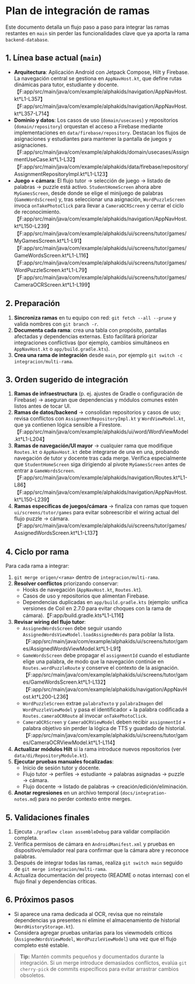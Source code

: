 # Plan de integración de ramas

Este documento detalla un flujo paso a paso para integrar las ramas restantes en `main` sin perder las funcionalidades clave que ya aporta la rama `backend-database`.

## 1. Línea base actual (`main`)
- **Arquitectura**: Aplicación Android con Jetpack Compose, Hilt y Firebase. La navegación central se gestiona en `AppNavHost.kt`, que define rutas dinámicas para tutor, estudiante y docente.【F:app/src/main/java/com/example/alphakids/navigation/AppNavHost.kt†L1-L357】【F:app/src/main/java/com/example/alphakids/navigation/AppNavHost.kt†L357-L714】
- **Dominio y datos**: Los casos de uso (`domain/usecases`) y repositorios (`domain/repository`) orquestan el acceso a Firebase mediante implementaciones en `data/firebase/repository`. Destacan los flujos de asignaciones y estudiantes para mantener la pantalla de juegos y asignaciones.【F:app/src/main/java/com/example/alphakids/domain/usecases/AssignmentUseCase.kt†L1-L32】【F:app/src/main/java/com/example/alphakids/data/firebase/repository/AssignmentRepositoryImpl.kt†L1-L123】
- **Juego + cámara**: El flujo tutor → selección de juego → listado de palabras → puzzle está activo. `StudentHomeScreen` ahora abre `MyGamesScreen`, desde donde se elige el minijuego de palabras (`GameWordsScreen`) y, tras seleccionar una asignación, `WordPuzzleScreen` invoca `onTakePhotoClick` para llevar a `CameraOCRScreen` y cerrar el ciclo de reconocimiento.【F:app/src/main/java/com/example/alphakids/navigation/AppNavHost.kt†L150-L239】【F:app/src/main/java/com/example/alphakids/ui/screens/tutor/games/MyGamesScreen.kt†L1-L91】【F:app/src/main/java/com/example/alphakids/ui/screens/tutor/games/GameWordsScreen.kt†L1-L116】【F:app/src/main/java/com/example/alphakids/ui/screens/tutor/games/WordPuzzleScreen.kt†L1-L79】【F:app/src/main/java/com/example/alphakids/ui/screens/tutor/games/CameraOCRScreen.kt†L1-L199】

## 2. Preparación
1. **Sincroniza ramas** en tu equipo con red: `git fetch --all --prune` y valida nombres con `git branch -r`.
2. **Documenta cada rama**: crea una tabla con propósito, pantallas afectadas y dependencias externas. Esto facilitará priorizar integraciones conflictivas (por ejemplo, cambios simultáneos en `AppNavHost.kt` o `app/build.gradle.kts`).
3. **Crea una rama de integración** desde `main`, por ejemplo `git switch -c integracion/multi-rama`.

## 3. Orden sugerido de integración
1. **Ramas de infraestructura** (p. ej. ajustes de Gradle o configuración de Firebase) → aseguran que dependencias y módulos comunes estén listos antes de tocar UI.
2. **Ramas de datos/backend** → consolidan repositorios y casos de uso; revisa conflictos con `AssignmentRepositoryImpl.kt` y `WordViewModel.kt`, que ya contienen lógica sensible a Firestore.【F:app/src/main/java/com/example/alphakids/ui/word/WordViewModel.kt†L1-L204】
3. **Ramas de navegación/UI mayor** → cualquier rama que modifique `Routes.kt` o `AppNavHost.kt` debe integrarse de una en una, probando navegación de tutor y docente tras cada merge. Verifica especialmente que `StudentHomeScreen` siga dirigiendo al pivote `MyGamesScreen` antes de entrar a `GameWordsScreen`.【F:app/src/main/java/com/example/alphakids/navigation/Routes.kt†L1-L86】【F:app/src/main/java/com/example/alphakids/navigation/AppNavHost.kt†L150-L239】
4. **Ramas específicas de juegos/cámara** → finaliza con ramas que toquen `ui/screens/tutor/games` para evitar sobreescribir el wiring actual del flujo puzzle → cámara.【F:app/src/main/java/com/example/alphakids/ui/screens/tutor/games/AssignedWordsScreen.kt†L1-L137】

## 4. Ciclo por rama
Para cada rama a integrar:
1. `git merge origen/<rama>` dentro de `integracion/multi-rama`.
2. **Resolver conflictos** priorizando conservar:
   - Hooks de navegación (`AppNavHost.kt`, `Routes.kt`).
   - Casos de uso y repositorios que alimentan Firebase.
   - Dependencias duplicadas en `app/build.gradle.kts` (ejemplo: unifica versiones de Coil en 2.7.0 para evitar choques con la rama de cámara).【F:app/build.gradle.kts†L1-L116】
3. **Revisar wiring del flujo tutor**:
   - `AssignedWordsScreen` debe seguir usando `AssignedWordsViewModel.loadAssignedWords` para poblar la lista.【F:app/src/main/java/com/example/alphakids/ui/screens/tutor/games/AssignedWordsViewModel.kt†L1-L91】
   - `GameWordsScreen` debe propagar el `assignmentId` cuando el estudiante elige una palabra, de modo que la navegación continúe en `Routes.wordPuzzleRoute` y conserve el contexto de la asignación.【F:app/src/main/java/com/example/alphakids/ui/screens/tutor/games/GameWordsScreen.kt†L1-L132】【F:app/src/main/java/com/example/alphakids/navigation/AppNavHost.kt†L200-L236】
   - `WordPuzzleScreen` extrae `palabraTexto` y `palabraImagen` del `WordPuzzleViewModel` y pasa el identificador + la palabra codificada a `Routes.cameraOCRRoute` al invocar `onTakePhotoClick`.
   - `CameraOCRScreen` y `CameraOCRViewModel` deben recibir `assignmentId` + palabra objetivo sin perder la lógica de TTS y guardado de historial.【F:app/src/main/java/com/example/alphakids/ui/screens/tutor/games/CameraOCRViewModel.kt†L1-L114】
4. **Actualizar módulos Hilt** si la rama introduce nuevos repositorios (ver `data/di/RepositoryModule.kt`).
5. **Ejecutar pruebas manuales focalizadas**:
   - Inicio de sesión tutor y docente.
   - Flujo tutor → perfiles → estudiante → palabras asignadas → puzzle → cámara.
   - Flujo docente → listado de palabras → creación/edición/eliminación.
6. **Anotar regresiones** en un archivo temporal (`docs/integration-notes.md`) para no perder contexto entre merges.

## 5. Validaciones finales
1. Ejecuta `./gradlew clean assembleDebug` para validar compilación completa.
2. Verifica permisos de cámara en `AndroidManifest.xml` y pruebas en dispositivo/emulador real para confirmar que la cámara abre y reconoce palabras.
3. Después de integrar todas las ramas, realiza `git switch main` seguido de `git merge integracion/multi-rama`.
4. Actualiza documentación del proyecto (README o notas internas) con el flujo final y dependencias críticas.

## 6. Próximos pasos
- Si aparece una rama dedicada al OCR, revisa que no reinstale dependencias ya presentes ni elimine el almacenamiento de historial (`WordHistoryStorage.kt`).
- Considera agregar pruebas unitarias para los viewmodels críticos (`AssignedWordsViewModel`, `WordPuzzleViewModel`) una vez que el flujo completo esté estable.

> **Tip:** Mantén commits pequeños y documentados durante la integración. Si un merge introduce demasiados conflictos, evalúa `git cherry-pick` de commits específicos para evitar arrastrar cambios obsoletos.
